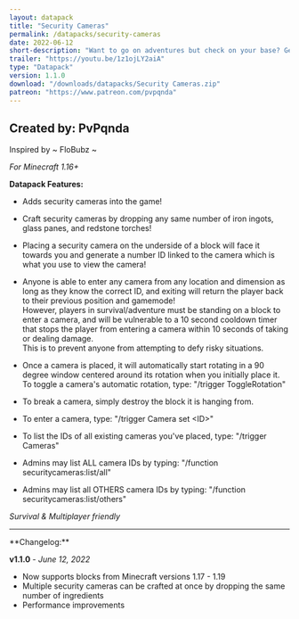 ```yaml
---
layout: datapack
title: "Security Cameras"
permalink: /datapacks/security-cameras
date: 2022-06-12
short-description: "Want to go on adventures but check on your base? Get security cameras."
trailer: "https://youtu.be/1z1ojLY2aiA"
type: "Datapack"
version: 1.1.0
download: "/downloads/datapacks/Security Cameras.zip"
patreon: "https://www.patreon.com/pvpqnda"
---
```

Created by: PvPqnda
-
Inspired by ~ FloBubz ~

*For Minecraft 1.16+*

**Datapack Features:**

- Adds security cameras into the game!

- Craft security cameras by dropping any same number of iron ingots, glass panes, and redstone torches!

- Placing a security camera on the underside of a block will face it towards you and generate a number ID linked to the camera which is what you use to view the camera!

- Anyone is able to enter any camera from any location and dimension as long as they know the correct ID, and exiting will return the player back to their previous position and gamemode!<br>
However, players in survival/adventure must be standing on a block to enter a
camera, and will be vulnerable to a 10 second cooldown timer that stops the player from entering a camera within 10 seconds of taking or dealing damage.<br>
This is to prevent anyone from attempting to defy risky situations.

- Once a camera is placed, it will automatically start rotating in a 90 degree window centered around its rotation when you initially place it. To toggle a camera's automatic rotation, type: "/trigger ToggleRotation"

- To break a camera, simply destroy the block it is hanging from.

- To enter a camera, type: "/trigger Camera set \<ID>"

- To list the IDs of all existing cameras you've placed, type: "/trigger Cameras"

- Admins may list ALL camera IDs by typing: "/function securitycameras:list/all"

- Admins may list all OTHERS camera IDs by typing: "/function securitycameras:list/others"

*Survival & Multiplayer friendly*
<hr>
**Changelog:**

**v1.1.0** - *June 12, 2022*

- Now supports blocks from Minecraft versions 1.17 - 1.19
- Multiple security cameras can be crafted at once by dropping the same number of ingredients
- Performance improvements